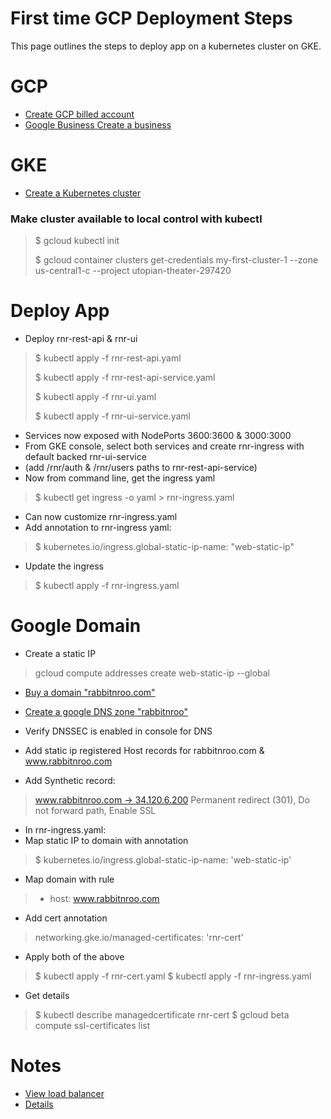 # First time GCP Deployment Steps
This page outlines the steps to deploy app on a kubernetes cluster on GKE.

# GCP
- [Create GCP billed account](https://console.cloud.google.com/billing/01D4EF-77D620-DAFCAA?project=utopian-theater-297420)
- [Google Business
Create a business](https://business.google.com/site/l/15307595727785047865?hl=en)

# GKE
- [Create a Kubernetes cluster](https://console.cloud.google.com/kubernetes/list?project=utopian-theater-297420&folder=&organizationId=)

### Make cluster available to local control with kubectl
> $ gcloud kubectl init
>
> $ gcloud container clusters get-credentials my-first-cluster-1 --zone us-central1-c --project utopian-theater-297420

# Deploy App
- Deploy rnr-rest-api & rnr-ui
> 	$ kubectl apply -f rnr-rest-api.yaml
> 
> 	$ kubectl apply -f rnr-rest-api-service.yaml
> 
> 	$ kubectl apply -f rnr-ui.yaml
> 
> 	$ kubectl apply -f rnr-ui-service.yaml
- Services now exposed with NodePorts 3600:3600 & 3000:3000
- From GKE console, select both services and create rnr-ingress with default backed rnr-ui-service
- (add /rnr/auth & /rnr/users paths to rnr-rest-api-service)
- Now from command line, get the ingress yaml
> 	$ kubectl get ingress -o yaml > rnr-ingress.yaml
- Can now customize rnr-ingress.yaml
- Add annotation to rnr-ingress yaml:
> 	$ kubernetes.io/ingress.global-static-ip-name: "web-static-ip"
- Update the ingress 
> 	$ kubectl apply -f rnr-ingress.yaml

# Google Domain
- Create a static IP
> gcloud compute addresses create web-static-ip --global

- [Buy a domain "rabbitnroo.com"](https://domains.google.com/registrar/search?searchTerm=ren.com&hl=en&_ga=2.67240145.1107454859.1610462061-863361608.1610462061#)

- [Create a google DNS zone "rabbitnroo"](https://domains.google.com/registrar/rabbitnroo.com/dns?_ga=2.42768225.599502862.1610551551-863361608.1610462061)

- Verify DNSSEC is enabled in console for DNS
- Add static ip registered Host records for rabbitnroo.com & www.rabbitnroo.com
- Add Synthetic record:
> 	www.rabbitnroo.com → 34.120.6.200
> 	Permanent redirect (301), Do not forward path, Enable SSL
- In rnr-ingress.yaml:
- Map static IP to domain with annotation
> 	$ kubernetes.io/ingress.global-static-ip-name: 'web-static-ip'
- Map domain with rule
> 	- host: www.rabbitnroo.com
- Add cert annotation
> 	networking.gke.io/managed-certificates: 'rnr-cert'
- Apply both of the above
> 	$ kubectl apply -f rnr-cert.yaml
> 	$ kubectl apply -f rnr-ingress.yaml
- Get details
> 	$ kubectl describe managedcertificate rnr-cert
>  $ gcloud beta compute ssl-certificates list

# Notes
- [View load balancer](https://console.cloud.google.com/net-services/loadbalancing/loadBalancers/list?project=utopian-theater-297420)
- [Details](https://cloud.google.com/kubernetes-engine/docs/concepts/ingress)
